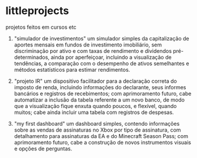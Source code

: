 # littleprojects
projetos feitos em cursos etc
1. "simulador de investimentos"
  um simulador simples da capitalização de aportes mensais em fundos de investimento imobiliário, sem discriminação por ativo e com taxas de rendimento e dividendos pré-determinados, 
  ainda por aperfeiçoar, incluindo a visualização de tendências, a comparação com o desempenho de ativos semelhantes e métodos estatísticos para estimar rendimentos.

2. "projeto IR"
   um dispositivo facilitador para a declaração correta do imposto de renda, incluindo informações do declarante, seus informes bancários e registros de recebimentos;
   com aprimoramento futuro, cabe automatizar a inclusão da tabela referente a um novo banco, de modo que a visualização fique enxuta quando poucos, e flexível, quando muitos;
   cabe ainda incluir uma tabela com registros de despesas.

3. "my first dashboard"
   um dashboard simples, contendo informações sobre as vendas de assinaturas no Xbox por tipo de assinatura, com detalhamento para assinaturas da EA e do Minecraft Season Pass;
   com aprimoramento futuro, cabe a construção de novos instrumentos visuais e opções de perguntas.
